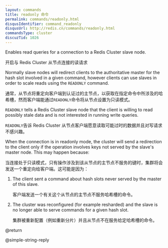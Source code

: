 ```yaml
---
layout: commands
title: readonly 命令
permalink: commands/readonly.html
disqusIdentifier: command_readonly
disqusUrl: http://redis.cn/commands/readonly.html
commandsType: cluster
discuzTid: 1026
---
```


Enables read queries for a connection to a Redis Cluster slave node. 

开启与 Redis Cluster 从节点连接的读请求

Normally slave nodes will redirect clients to the authoritative master for
the hash slot involved in a given command, however clients can use slaves
in order to scale reads using the `READONLY` command.

通常，从节点将重定向客户端到认证过的主节点，以获取在指定命令中所涉及的哈希槽，然而客户端能通过`READONLY`命令将从节点设置为只读模式。

`READONLY` tells a Redis Cluster slave node that the client is willing to
read possibly stale data and is not interested in running write queries.

`READONLY`告诉 Redis Cluster 从节点客户端愿意读取可能过时的数据并且对写请求不感兴趣。

When the connection is in readonly mode, the cluster will send a redirection
to the client only if the operation involves keys not served by the slave's
master node. This may happen because:

当连接处于只读模式，只有操作涉及到该从节点的主节点不服务的键时，集群将会发送一个重定向给客户端。这可能是因为：

1. The client sent a command about hash slots never served by the master of this slave.

   客户端发送一个有关这个从节点的主节点不服务哈希槽的命令。

2. The cluster was reconfigured (for example resharded) and the slave is no longer able to serve commands for a given hash slot.

   集群被重新配置（例如重新分片）并且从节点不在服务给定哈希槽的命令。

@return

@simple-string-reply
